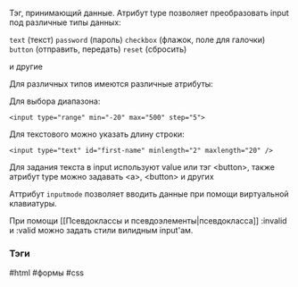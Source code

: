Тэг, принимающий данные.
Атрибут type позволяет преобразовать input под различные типы данных:

`text` (текст) 
`password` (пароль) 
`checkbox` (флажок, поле для галочки) 
`button` (отправить, передать)
`reset` (сбросить)

и другие


Для различных типов имеются различные атрибуты: 

Для выбора диапазона: 
```
<input type="range" min="-20" max="500" step="5">
```

Для текстового можно указать длину строки:
```
<input type="text" id="first-name" minlength="2" maxlength="20" />
```

Для задания текста в input используют value или тэг \<button>, также атрибут type можно задавать \<a>, \<button> и других

Аттрибут `inputmode` позволяет вводить данные при помощи виртуальной клавиатуры.

При помощи [[Псевдоклассы и псевдоэлементы|псевдокласса]] :invalid и :valid можно задать стили вилидным input'ам.
### Тэги
#html #формы #css
